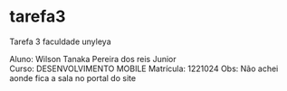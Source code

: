 # tarefa3
Tarefa 3 faculdade unyleya

Aluno: Wilson Tanaka Pereira dos reis Junior  
Curso: DESENVOLVIMENTO MOBILE
Matrícula: 1221024
Obs: Não achei aonde fica a sala no portal do site
